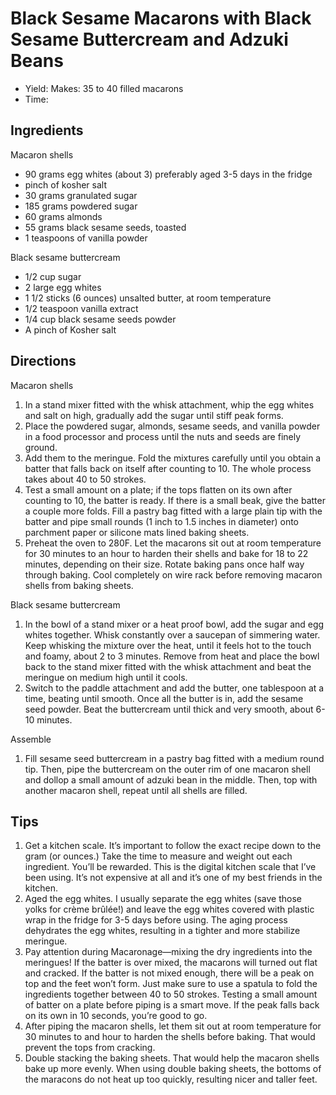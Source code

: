 [1]: http://utry.it/2012/06/black-sesame-macarons-with-black-sesame.html
[2]: http://utry.it/2011/06/tips-on-how-to-make-perfect-french.html

Black Sesame Macarons with Black Sesame Buttercream and Adzuki Beans
==========
+ Yield: Makes: 35 to 40 filled macarons
+ Time:

Ingredients
---------
Macaron shells

+ 90 grams egg whites (about 3) preferably aged 3-5 days in the fridge
+ pinch of kosher salt
+ 30 grams granulated sugar
+ 185 grams powdered sugar
+ 60 grams almonds
+ 55 grams black sesame seeds, toasted
+ 1 teaspoons of vanilla powder

Black sesame buttercream

+ 1/2 cup sugar
+ 2 large egg whites
+ 1 1/2 sticks (6 ounces) unsalted butter, at room temperature
+ 1/2 teaspoon vanilla extract
+ 1/4 cup black sesame seeds powder
+ A pinch of Kosher salt

Directions
---------
Macaron shells

1. In a stand mixer fitted with the whisk attachment, whip the egg whites and salt on high, gradually add the sugar until stiff peak forms.
2. Place the powdered sugar, almonds, sesame seeds, and vanilla powder in a food processor and process until the nuts and seeds are finely ground.
3. Add them to the meringue. Fold the mixtures carefully until you obtain a batter that falls back on itself after counting to 10. The whole process takes about 40 to 50 strokes.
4. Test a small amount on a plate; if the tops flatten on its own after counting to 10, the batter is ready. If there is a small beak, give the batter a couple more folds.
Fill a pastry bag fitted with a large plain tip with the batter and pipe small rounds (1 inch to 1.5 inches in diameter) onto parchment paper or silicone mats lined baking sheets.
5. Preheat the oven to 280F. Let the macarons sit out at room temperature for 30 minutes to an hour to harden their shells and bake for 18 to 22 minutes, depending on their size. Rotate baking pans once half way through baking. Cool completely on wire rack before removing macaron shells from baking sheets.

Black sesame buttercream

1. In the bowl of a stand mixer or a heat proof bowl, add the sugar and egg whites together. Whisk constantly over a saucepan of simmering water. Keep whisking the mixture over the heat, until it feels hot to the touch and foamy, about 2 to 3 minutes. Remove from heat and place the bowl back to the stand mixer fitted with the whisk attachment and beat the meringue on medium high until it cools.
2. Switch to the paddle attachment and add the butter, one tablespoon at a time, beating until smooth. Once all the butter is in, add the sesame seed powder. Beat the buttercream until thick and very smooth, about 6-10 minutes.

Assemble

1. Fill sesame seed buttercream in a pastry bag fitted with a medium round tip. Then, pipe the buttercream on the outer rim of one macaron shell and dollop a small amount of adzuki bean in the middle. Then, top with another macaron shell, repeat until all shells are filled.

Tips
----------
1. Get a kitchen scale.  It’s important to follow the exact recipe down to the gram (or ounces.) Take the time to measure and weight out each ingredient.  You’ll be rewarded.  This is the digital kitchen scale that I’ve been using.  It’s not expensive at all and it’s one of my best friends in the kitchen.
2. Aged the egg whites.  I usually separate the egg whites (save those yolks for crème brûlée!) and leave the egg whites covered with plastic wrap in the fridge for 3-5 days before using.  The aging process dehydrates the egg whites, resulting in a tighter and more stabilize meringue.
3. Pay attention during Macaronage—mixing the dry ingredients into the meringues!  If the batter is over mixed, the macarons will turned out flat and cracked.  If the batter is not mixed enough, there will be a peak on top and the feet won’t form.  Just make sure to use a spatula to fold the ingredients together between 40 to 50 strokes.  Testing a small amount of batter on a plate before piping is a smart move.  If the peak falls back on its own in 10 seconds, you’re good to go.
4. After piping the macaron shells, let them sit out at room temperature for 30 minutes to and hour to harden the shells before baking.  That would prevent the tops from cracking.
5. Double stacking the baking sheets.  That would help the macaron shells bake up more evenly.  When using double baking sheets, the bottoms of the maracons do not heat up too quickly, resulting nicer and taller feet.